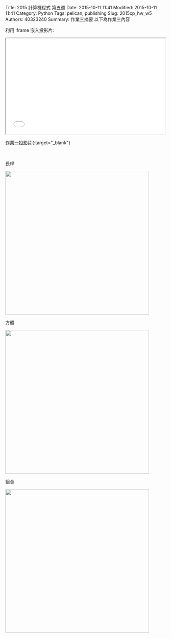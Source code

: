 Title: 2015 計算機程式 第五週
Date: 2015-10-11 11:41
Modified: 2015-10-11 11:41
Category: Python
Tags: pelican, publishing
Slug: 2015cp_hw_w5
Authors: 40323240
Summary: 作業三摘要
以下為作業三內容

利用 iframe 嵌入投影片:

<iframe src="simplest5.html" width="500" height="300"></iframe>

[作業一投影片](simplest5.html){:target="_blank"}

<br>
<p>長桿</p>
<img src="https://copy.com/d1QjiOtLGNQ2tgHe"width="450"height="450">
<br>
<p>方體</p>
<img src="https://copy.com/J0MLj38sjsUaHi3P"width="450"height="450">
<br>
<p>組合</p>
<img src="https://copy.com/ZrY0gYwtzrPxldfB"width="450"height="450">
